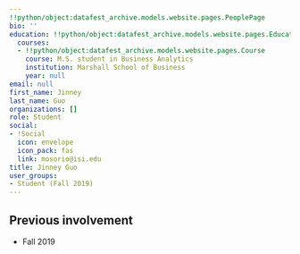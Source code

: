 ```yaml
---
!!python/object:datafest_archive.models.website.pages.PeoplePage
bio: ''
education: !!python/object:datafest_archive.models.website.pages.Education
  courses:
  - !!python/object:datafest_archive.models.website.pages.Course
    course: M.S. student in Business Analytics
    institution: Marshall School of Business
    year: null
email: null
first_name: Jinney
last_name: Guo
organizations: []
role: Student
social:
- !Social
  icon: envelope
  icon_pack: fas
  link: mosorio@isi.edu
title: Jinney Guo
user_groups:
- Student (Fall 2019)
---
```



## Previous involvement

* Fall 2019

